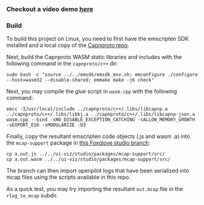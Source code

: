 
### Checkout a video demo [here](https://www.youtube.com/watch?v=-hzAsE0ymho&feature=youtu.be)

### Build

To build this project on Linux, you need to first have the emscripten SDK installed and a local copy of the [Capnproto repo](https://github.com/capnproto/capnproto).

Next, build the Capnproto WASM static libraries and includes with the following command in the `capnproto/c++` dir:

```
sudo bash -c "source ../../emsdk/emsdk_env.sh; emconfigure ./configure --host=wasm32 --disable-shared; emmake make -j6 check"
```

Next, you may compile the glue script in `wasm.cpp` with the following command:

```
emcc -I/usr/local/include ../capnproto/c++/.libs/libcapnp.a ../capnproto/c++/.libs/libkj.a ../capnproto/c++/.libs/libcapnp-json.a wasm.cpp --bind -sNO_DISABLE_EXCEPTION_CATCHING -sALLOW_MEMORY_GROWTH -sEXPORT_ES6 -sMODULARIZE -O3
```

Finally, copy the resultant emscripten code objects (.js and wasm .a) into the `mcap-support` package in [this Foxglove studio branch](https://github.com/jon-chuang/studio/tree/jon/wasm-parse-capnproto):

```
cp a.out.js ../../ui-viz/studio/packages/mcap-support/src/
cp a.out.wasm ../../ui-viz/studio/packages/mcap-support/src/
```

The branch can then import openpilot logs that have been serialized into mcap files using the scripts available in this repo. 

As a quick test, you may try importing the resultant `out.mcap` file in the `rlog_to_mcap` subdir.


